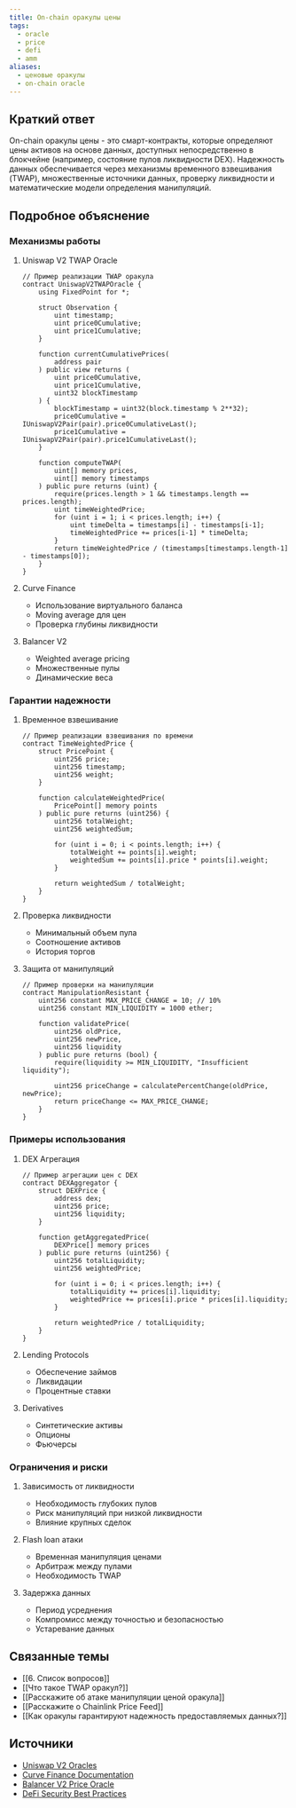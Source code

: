 ```yaml
---
title: On-chain оракулы цены
tags:
  - oracle
  - price
  - defi
  - amm
aliases:
  - ценовые оракулы
  - on-chain oracle
---
```


## Краткий ответ

On-chain оракулы цены - это смарт-контракты, которые определяют цены активов на основе данных, доступных непосредственно в блокчейне (например, состояние пулов ликвидности DEX). Надежность данных обеспечивается через механизмы временного взвешивания (TWAP), множественные источники данных, проверку ликвидности и математические модели определения манипуляций.

## Подробное объяснение

### Механизмы работы

1. Uniswap V2 TWAP Oracle
   ```solidity
   // Пример реализации TWAP оракула
   contract UniswapV2TWAPOracle {
       using FixedPoint for *;
       
       struct Observation {
           uint timestamp;
           uint price0Cumulative;
           uint price1Cumulative;
       }
       
       function currentCumulativePrices(
           address pair
       ) public view returns (
           uint price0Cumulative,
           uint price1Cumulative,
           uint32 blockTimestamp
       ) {
           blockTimestamp = uint32(block.timestamp % 2**32);
           price0Cumulative = IUniswapV2Pair(pair).price0CumulativeLast();
           price1Cumulative = IUniswapV2Pair(pair).price1CumulativeLast();
       }
       
       function computeTWAP(
           uint[] memory prices,
           uint[] memory timestamps
       ) public pure returns (uint) {
           require(prices.length > 1 && timestamps.length == prices.length);
           uint timeWeightedPrice;
           for (uint i = 1; i < prices.length; i++) {
               uint timeDelta = timestamps[i] - timestamps[i-1];
               timeWeightedPrice += prices[i-1] * timeDelta;
           }
           return timeWeightedPrice / (timestamps[timestamps.length-1] - timestamps[0]);
       }
   }
   ```

2. Curve Finance
   - Использование виртуального баланса
   - Moving average для цен
   - Проверка глубины ликвидности

3. Balancer V2
   - Weighted average pricing
   - Множественные пулы
   - Динамические веса

### Гарантии надежности

1. Временное взвешивание
   ```solidity
   // Пример реализации взвешивания по времени
   contract TimeWeightedPrice {
       struct PricePoint {
           uint256 price;
           uint256 timestamp;
           uint256 weight;
       }
       
       function calculateWeightedPrice(
           PricePoint[] memory points
       ) public pure returns (uint256) {
           uint256 totalWeight;
           uint256 weightedSum;
           
           for (uint i = 0; i < points.length; i++) {
               totalWeight += points[i].weight;
               weightedSum += points[i].price * points[i].weight;
           }
           
           return weightedSum / totalWeight;
       }
   }
   ```

2. Проверка ликвидности
   - Минимальный объем пула
   - Соотношение активов
   - История торгов

3. Защита от манипуляций
   ```solidity
   // Пример проверки на манипуляции
   contract ManipulationResistant {
       uint256 constant MAX_PRICE_CHANGE = 10; // 10%
       uint256 constant MIN_LIQUIDITY = 1000 ether;
       
       function validatePrice(
           uint256 oldPrice,
           uint256 newPrice,
           uint256 liquidity
       ) public pure returns (bool) {
           require(liquidity >= MIN_LIQUIDITY, "Insufficient liquidity");
           
           uint256 priceChange = calculatePercentChange(oldPrice, newPrice);
           return priceChange <= MAX_PRICE_CHANGE;
       }
   }
   ```

### Примеры использования

1. DEX Агрегация
   ```solidity
   // Пример агрегации цен с DEX
   contract DEXAggregator {
       struct DEXPrice {
           address dex;
           uint256 price;
           uint256 liquidity;
       }
       
       function getAggregatedPrice(
           DEXPrice[] memory prices
       ) public pure returns (uint256) {
           uint256 totalLiquidity;
           uint256 weightedPrice;
           
           for (uint i = 0; i < prices.length; i++) {
               totalLiquidity += prices[i].liquidity;
               weightedPrice += prices[i].price * prices[i].liquidity;
           }
           
           return weightedPrice / totalLiquidity;
       }
   }
   ```

2. Lending Protocols
   - Обеспечение займов
   - Ликвидации
   - Процентные ставки

3. Derivatives
   - Синтетические активы
   - Опционы
   - Фьючерсы

### Ограничения и риски

1. Зависимость от ликвидности
   - Необходимость глубоких пулов
   - Риск манипуляций при низкой ликвидности
   - Влияние крупных сделок

2. Flash loan атаки
   - Временная манипуляция ценами
   - Арбитраж между пулами
   - Необходимость TWAP

3. Задержка данных
   - Период усреднения
   - Компромисс между точностью и безопасностью
   - Устаревание данных

## Связанные темы

- [[6. Список вопросов]]
- [[Что такое TWAP оракул?]]
- [[Расскажите об атаке манипуляции ценой оракула]]
- [[Расскажите о Chainlink Price Feed]]
- [[Как оракулы гарантируют надежность предоставляемых данных?]]

## Источники
- [Uniswap V2 Oracles](https://docs.uniswap.org/contracts/v2/concepts/core-concepts/oracles)
- [Curve Finance Documentation](https://curve.readthedocs.io/)
- [Balancer V2 Price Oracle](https://docs.balancer.fi/concepts/oracles)
- [DeFi Security Best Practices](https://consensys.github.io/smart-contract-best-practices/development-recommendations/defi-integration/price-oracles/)
